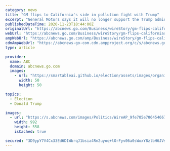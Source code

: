 ```yaml
---
category: news
title: "GM flips to California's side in pollution fight with Trump"
excerpt: "General Motors says it will no longer support the Trump administration in legal efforts to end California’s right to set its own clean-air standards"
publishedDateTime: 2020-11-23T18:44:00Z
originalUrl: "https://abcnews.go.com/Business/wireStory/gm-flips-californias-side-pollution-fight-trump-74362828"
webUrl: "https://abcnews.go.com/Business/wireStory/gm-flips-californias-side-pollution-fight-trump-74362828"
ampWebUrl: "https://abcnews.go.com/amp/Business/wireStory/gm-flips-californias-side-pollution-fight-trump-74362828"
cdnAmpWebUrl: "https://abcnews-go-com.cdn.ampproject.org/c/s/abcnews.go.com/amp/Business/wireStory/gm-flips-californias-side-pollution-fight-trump-74362828"
type: article

provider:
  name: ABC
  domain: abcnews.go.com
  images:
    - url: "https://smartableai.github.io/election/assets/images/organizations/abcnews.go.com-50x50.jpg"
      width: 50
      height: 50

topics:
  - Election
  - Donald Trump

images:
  - url: "https://s.abcnews.com/images/Politics/WireAP_9fe705e7064546678e0e662707d2f724_16x9_992.jpg"
    width: 992
    height: 558
    isCached: true

secured: "3D9ypY7V4Cx33Ed6D1WbrqJ1bsia4Rn2uyoq+lOrFyv06a0sWoxY8zlbH6JVsIo1uvncv5xo9a9bANLM8ENzxOx0p62qSsp3SsmtElxc/TL8Wg45feQis0Vp3Cn2qitYMjLsfjITINIALAoyU7O9J/Pb62jS4wRrLWmt6rT6fDwzYgEBGu1cBdTnJski+iTPuEx161FrH01CeGMrSbzx0SwL+Th6IUEORFl9HPaDHBqzLCbmEOhPOIVOYDguwjF5L8lMYmc5YCrAspiARjcRr6u9N99RrSetyb1Pg+UMe7yXKQrPhz8PLpyfOJhr1KbcI+jDNvfT0qp1XbekxRmzDfddHxZfcKP4uSxdDaAo2TY=;7j4bkNj2RL9hKWdj45UI0w=="
---
```


